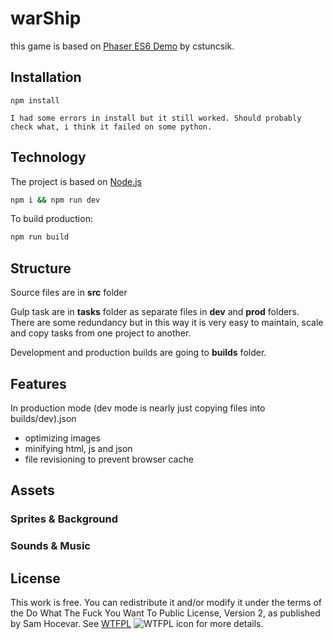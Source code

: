 # warShip

this game is based on [Phaser ES6 Demo](https://github.com/cstuncsik/phaser-es6-demo) by cstuncsik. 

## Installation

    npm install
    
    I had some errors in install but it still worked. Should probably check what, i think it failed on some python. 

## Technology

The project is based on [Node.js](https://nodejs.org/en/)

  ```sh
  npm i && npm run dev
  ```

  To build production:

  ```sh
  npm run build
  ```


## Structure

Source files are in **src** folder

Gulp task are in **tasks** folder as separate files in **dev** and **prod** folders. There are some redundancy but in this way it is very easy to maintain, scale and copy tasks from one project to another.

Development and production builds are going to **builds** folder.

## Features

In production mode (dev mode is nearly just copying files into builds/dev).json

  - optimizing images
  - minifying html, js and json
  - file revisioning to prevent browser cache

## Assets


### Sprites & Background


### Sounds & Music


## License

This work is free. You can redistribute it and/or modify it under the
terms of the Do What The Fuck You Want To Public License, Version 2,
as published by Sam Hocevar. See [WTFPL](http://www.wtfpl.net) ![WTFPL icon](http://i.imgur.com/AsWaQQl.png) for more details.

